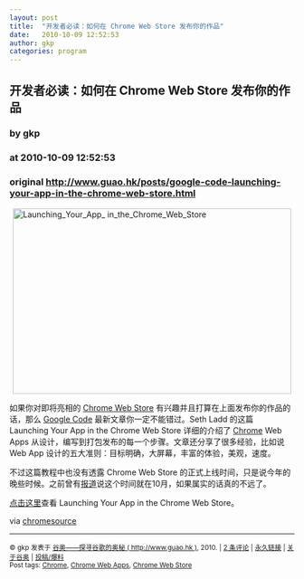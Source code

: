 ```yaml
---
layout: post
title:  "开发者必读：如何在 Chrome Web Store 发布你的作品"
date:   2010-10-09 12:52:53
author: gkp
categories: program
---
```


## 开发者必读：如何在 Chrome Web Store 发布你的作品
### by gkp
### at 2010-10-09 12:52:53
### original <http://www.guao.hk/posts/google-code-launching-your-app-in-the-chrome-web-store.html>

<p><img style="border-bottom:0px;border-left:0px;display:block;float:none;margin-left:auto;border-top:0px;margin-right:auto;border-right:0px" title="Launching_Your_App_ in_the_Chrome_Web_Store" border="0" alt="Launching_Your_App_ in_the_Chrome_Web_Store" src="http://www.guao.hk/wp-content/uploads/2010/10/Launching_Your_App_in_the_Chrome_Web_Store.png" width="492" height="328"> </p>
<p>如果你对即将亮相的 <a href="http://www.google.org.cn/tag/chrome"><a href="http://www.google.org.cn/tag/chrome-web-store">Chrome Web Store</a></a> 有兴趣并且打算在上面发布你的作品的话，那么 <a href="http://www.google.org.cn/tag/google-code">Google Code</a> 最新文章你一定不能错过。Seth Ladd 的这篇 Launching Your App in the Chrome Web Store 详细的介绍了 <a href="http://www.google.org.cn/tag/chrome">Chrome</a> Web Apps 从设计，编写到打包发布的每一个步骤。文章还分享了很多经验，比如说 Web App 设计的五大准则：目标明确，大屏幕，丰富的体验，美观，速度。</p>
<p>不过这篇教程中也没有透露 Chrome Web Store 的正式上线时间，只是说今年的晚些时候。之前曾有<a href="http://www.guao.hk/posts/chrome-web-store-will-releases-in-oct.html">报道</a>说这个时间就在10月，如果属实的话真的不远了。</p>
<p><a href="http://code.google.com/chrome/webstore/articles/launching.html">点击这里</a>查看 Launching Your App in the Chrome Web Store。</p>
<p>via <a href="http://www.thechromesource.com/google-publishes-launching-your-app-in-the-chrome-web-store/">chromesource</a></p>
<hr>
<p><small>© gkp 发表于 <a href="http://www.guao.hk">谷奥——探寻谷歌的奥秘 ( http://www.guao.hk )</a>, 2010.  |
<a href="http://www.guao.hk/posts/google-code-launching-your-app-in-the-chrome-web-store.html#comments">2 条评论</a> |
<a href="http://www.guao.hk/posts/google-code-launching-your-app-in-the-chrome-web-store.html">永久链接</a> |
<a href="http://google.org.cn/about/">关于谷奥</a> |
<a href="http://google.org.cn/submit/">投稿/爆料</a><br>
Post tags: <a href="http://www.guao.hk/tag/chrome" rel="tag">Chrome</a>, <a href="http://www.guao.hk/tag/chrome-web-apps" rel="tag">Chrome Web Apps</a>, <a href="http://www.guao.hk/tag/chrome-web-store" rel="tag">Chrome Web Store</a>
</small></p>
<img src="http://img.tongji.linezing.com/1105192/tongji.php" border="0" width="0" height="0">